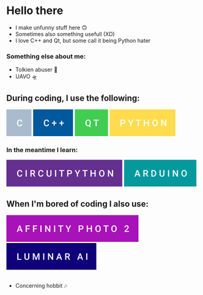 # Hello there

- I make unfunny stuff here 🙃
- Sometimes also something usefull (XD)
- I love C++ and Qt, but some call it being Python hater

### Something else about me:

- Tolkien abuser 💍
- UAVO 🛸

## During coding, I use the following:

![forthebadge](./_badges/c.svg)
![forthebadge](./_badges/c++.svg)
![forthebadge](./_badges/qt.svg)
![forthebadge](./_badges/python.svg)

### In the meantime I learn:

![forthebadge](./_badges/circuitpython.svg)
![forthebadge](./_badges/arduino.svg)

## When I'm bored of coding I also use:

![Affinity Photo 2](./_badges/affinity-photo-2.svg) 
![Luminar AI](./_badges/luminar-ai.svg)

##
- Concerning hobbit 🎶
